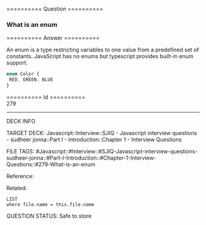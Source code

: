 ========== Question ==========  

### What is an enum  

========== Answer ==========  

An enum is a type restricting variables to one value from a predefined set of constants. JavaScript has no enums but typescript provides built-in enum support.

```javascript
enum Color {
 RED, GREEN, BLUE
}
```

========== Id ==========  
279

---

DECK INFO

TARGET DECK: Javascript::Interview::SJIQ - Javascript interview questions - sudheer jonna::Part I - Introduction::Chapter 1 - Interview Questions

FILE TAGS: #Javascript::#Interview::#SJIQ-Javascript-interview-questions-sudheer-jonna::#Part-I-Introduction::#Chapter-1-Interview-Questions::#279-What-is-an-enum

Reference:

Related:

```dataview
LIST
where file.name = this.file.name
```

QUESTION STATUS: Safe to store
